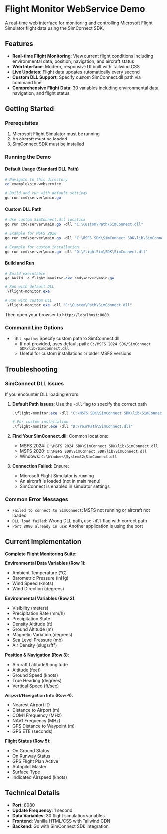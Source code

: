 # Flight Monitor WebService Demo

A real-time web interface for monitoring and controlling Microsoft Flight Simulator flight data using the SimConnect SDK.

## Features

- **Real-time Flight Monitoring**: View current flight conditions including environmental data, position, navigation, and aircraft status
- **Web Interface**: Modern, responsive UI built with Tailwind CSS
- **Live Updates**: Flight data updates automatically every second
- **Custom DLL Support**: Specify custom SimConnect.dll path via command line
- **Comprehensive Flight Data**: 30 variables including environmental data, navigation, and flight status

## Getting Started

### Prerequisites

1. Microsoft Flight Simulator must be running
2. An aircraft must be loaded  
3. SimConnect SDK must be installed

### Running the Demo

#### Default Usage (Standard DLL Path)
```powershell
# Navigate to this directory
cd example\sim-webservice

# Build and run with default settings
go run cmd\server\main.go
```

#### Custom DLL Path
```powershell
# Use custom SimConnect.dll location
go run cmd\server\main.go -dll "C:\Custom\Path\SimConnect.dll"

# Example for MSFS 2020
go run cmd\server\main.go -dll "C:\MSFS SDK\SimConnect SDK\lib\SimConnect.dll"

# Example for custom installation
go run cmd\server\main.go -dll "D:\FlightSim\SDK\SimConnect.dll"
```

#### Build and Run
```powershell
# Build executable
go build -o flight-monitor.exe cmd\server\main.go

# Run with default DLL
.\flight-monitor.exe

# Run with custom DLL
.\flight-monitor.exe -dll "C:\Custom\Path\SimConnect.dll"
```

Then open your browser to `http://localhost:8080`

### Command Line Options

- `-dll <path>`: Specify custom path to SimConnect.dll
  - If not provided, uses default path: `C:/MSFS 2024 SDK/SimConnect SDK/lib/SimConnect.dll`
  - Useful for custom installations or older MSFS versions

## Troubleshooting

### SimConnect DLL Issues

If you encounter DLL loading errors:

1. **Default Path Issues**: Use the `-dll` flag to specify the correct path
   ```powershell   # For MSFS 2020
   .\flight-monitor.exe -dll "C:\MSFS SDK\SimConnect SDK\lib\SimConnect.dll"
   
   # For custom installation
   .\flight-monitor.exe -dll "D:\YourPath\SimConnect.dll"
   ```

2. **Find Your SimConnect.dll**: Common locations:
   - MSFS 2024: `C:\MSFS 2024 SDK\SimConnect SDK\lib\SimConnect.dll`
   - MSFS 2020: `C:\MSFS SDK\SimConnect SDK\lib\SimConnect.dll`
   - Windows: `C:\Windows\System32\SimConnect.dll`

3. **Connection Failed**: Ensure:
   - Microsoft Flight Simulator is running
   - An aircraft is loaded (not in main menu)
   - SimConnect is enabled in simulator settings

### Common Error Messages

- `Failed to connect to SimConnect`: MSFS not running or aircraft not loaded
- `DLL load failed`: Wrong DLL path, use `-dll` flag with correct path
- `Port 8080 already in use`: Another application is using the port

## Current Implementation

**Complete Flight Monitoring Suite**:

**Environmental Data Variables (Row 1)**:
- Ambient Temperature (°C)
- Barometric Pressure (inHg) 
- Wind Speed (knots)
- Wind Direction (degrees)

**Environmental Variables (Row 2)**:
- Visibility (meters)
- Precipitation Rate (mm/h)
- Precipitation State
- Density Altitude (ft)
- Ground Altitude (m)
- Magnetic Variation (degrees)
- Sea Level Pressure (mb)
- Air Density (slugs/ft³)

**Position & Navigation (Row 3)**:
- Aircraft Latitude/Longitude
- Altitude (feet)
- Ground Speed (knots)
- True Heading (degrees)
- Vertical Speed (ft/sec)

**Airport/Navigation Info (Row 4)**:
- Nearest Airport ID
- Distance to Airport (m)
- COM1 Frequency (MHz)
- NAV1 Frequency (MHz)
- GPS Distance to Waypoint (m)
- GPS ETE (seconds)

**Flight Status (Row 5)**:
- On Ground Status
- On Runway Status
- GPS Flight Plan Active
- Autopilot Master
- Surface Type
- Indicated Airspeed (knots)

## Technical Details

- **Port**: 8080
- **Update Frequency**: 1 second
- **Data Variables**: 30 flight simulation variables
- **Frontend**: Vanilla HTML/CSS with Tailwind CDN
- **Backend**: Go with SimConnect SDK integration
